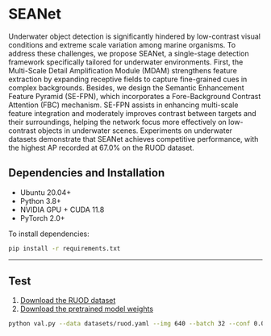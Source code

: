 # SEANet
Underwater object detection is significantly hindered by low-contrast visual conditions and extreme scale variation among marine organisms. To address these challenges, we propose SEANet, a single-stage detection framework specifically tailored for underwater environments. First, the Multi-Scale Detail Amplification Module (MDAM) strengthens feature extraction by expanding receptive fields to capture fine-grained cues in complex backgrounds. Besides, we design the Semantic Enhancement Feature Pyramid (SE-FPN), which incorporates a Fore-Background Contrast Attention (FBC) mechanism. SE-FPN assists in enhancing multi-scale feature integration and moderately improves contrast between targets and their surroundings, helping the network focus more effectively on low-contrast objects in underwater scenes. Experiments on underwater datasets demonstrate that SEANet achieves competitive performance, with the highest AP recorded at 67.0% on the RUOD dataset.


## Dependencies and Installation

- Ubuntu 20.04+
- Python 3.8+
- NVIDIA GPU + CUDA 11.8
- PyTorch 2.0+

To install dependencies:
```bash
pip install -r requirements.txt
```
---

## Test

1. [Download the RUOD dataset](https://pan.baidu.com/s/1LXjDZVntddsdlE5-lcS0-w?pwd=5pbd)
2. [Download the pretrained model weights](https://pan.baidu.com/s/1FOB0TxJ0h5EDfhdKGDM9AQ?pwd=nyp6) 


```bash
python val.py --data datasets/ruod.yaml --img 640 --batch 32 --conf 0.001 --iou 0.7 --device 0 --weights final/weights/best.pt
```
